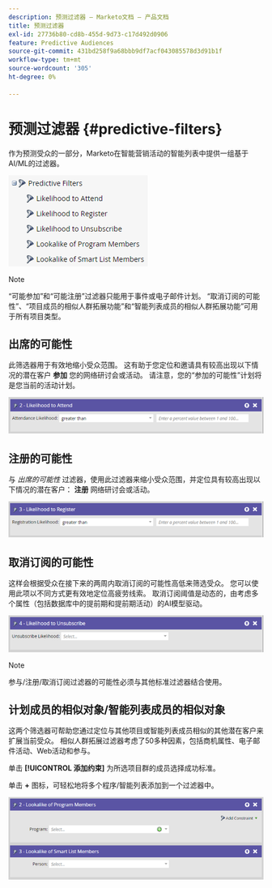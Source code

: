 ```yaml
---
description: 预测过滤器 — Marketo文档 — 产品文档
title: 预测过滤器
exl-id: 27736b80-cd8b-455d-9d73-c17d492d0906
feature: Predictive Audiences
source-git-commit: 431bd258f9a68bbb9df7acf043085578d3d91b1f
workflow-type: tm+mt
source-wordcount: '305'
ht-degree: 0%

---
```


# 预测过滤器 {#predictive-filters}

作为预测受众的一部分，Marketo在智能营销活动的智能列表中提供一组基于AI/ML的过滤器。

![图像1](assets/predictive-filters-1.png)

>[!NOTE]
>
>“可能参加”和“可能注册”过滤器只能用于事件或电子邮件计划。 “取消订阅的可能性”、“项目成员的相似人群拓展功能”和“智能列表成员的相似人群拓展功能”可用于所有项目类型。

## 出席的可能性

此筛选器用于有效地缩小受众范围。 这有助于您定位和邀请具有较高出现以下情况的潜在客户 **参加** 您的网络研讨会或活动。 请注意，您的“参加的可能性”计划将是您当前的活动计划。

![图像2](assets/predictive-filters-2.png)

## 注册的可能性

与 _出席的可能性_ 过滤器，使用此过滤器来缩小受众范围，并定位具有较高出现以下情况的潜在客户： **注册** 网络研讨会或活动。

![图像3](assets/predictive-filters-3.png)

## 取消订阅的可能性

这样会根据受众在接下来的两周内取消订阅的可能性高低来筛选受众。 您可以使用此项以不同方式更有效地定位高疲劳线索。 取消订阅阈值是动态的，由考虑多个属性（包括数据库中的提前期和提前期活动）的AI模型驱动。

![图像4](assets/predictive-filters-4.png)

>[!NOTE]
>
>参与/注册/取消订阅过滤器的可能性必须与其他标准过滤器结合使用。

## 计划成员的相似对象/智能列表成员的相似对象

这两个筛选器可帮助您通过定位与其他项目或智能列表成员相似的其他潜在客户来扩展当前受众。 相似人群拓展过滤器考虑了50多种因素，包括商机属性、电子邮件活动、Web活动和参与。

单击 **[!UICONTROL 添加约束]** 为所选项目群的成员选择成功标准。

单击 **+** 图标，可轻松地将多个程序/智能列表添加到一个过滤器中。

![图像五](assets/predictive-filters-5.png)
